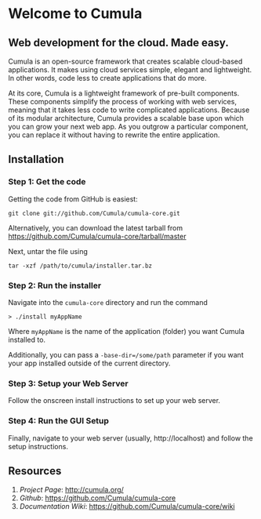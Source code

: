 # Welcome to Cumula

## Web development for the cloud. Made easy.

Cumula is an open-source framework that creates scalable cloud-based applications.  It makes using cloud services simple, elegant and lightweight.  In other words, code less to create applications that do more. 

At its core, Cumula is a lightweight framework of pre-built components.  These components simplify the process of working with web services, meaning that it takes less code to write complicated applications.  Because of its modular architecture, Cumula provides a scalable base upon which you can grow your next web app.  As you outgrow a particular component, you can replace it without having to rewrite the entire application.

## Installation


### Step 1: Get the code

Getting the code from GitHub is easiest:

```
git clone git://github.com/Cumula/cumula-core.git
```

Alternatively, you can download the latest tarball from https://github.com/Cumula/cumula-core/tarball/master

Next, untar the file using

```
tar -xzf /path/to/cumula/installer.tar.bz
```

### Step 2: Run the installer

Navigate into the `cumula-core` directory and run the command

```
> ./install myAppName
```

Where `myAppName` is the name of the application (folder) you want Cumula installed to.

Additionally, you can pass a `-base-dir=/some/path` parameter if you want your app installed outside of the current directory.

### Step 3: Setup your Web Server

Follow the onscreen install instructions to set up your web server.

### Step 4: Run the GUI Setup

Finally, navigate to your web server (usually, http://localhost) and follow the setup instructions.

## Resources

1. *Project Page*: http://cumula.org/
2. *Github*: https://github.com/Cumula/cumula-core
3. *Documentation Wiki*: https://github.com/Cumula/cumula-core/wiki

